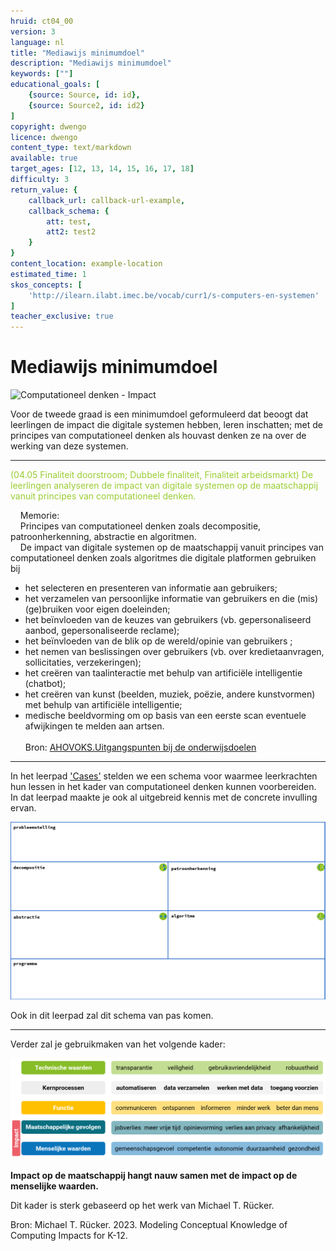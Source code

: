 ```yaml
---
hruid: ct04_00
version: 3
language: nl
title: "Mediawijs minimumdoel"
description: "Mediawijs minimumdoel"
keywords: [""]
educational_goals: [
    {source: Source, id: id}, 
    {source: Source2, id: id2}
]
copyright: dwengo
licence: dwengo
content_type: text/markdown
available: true
target_ages: [12, 13, 14, 15, 16, 17, 18]
difficulty: 3
return_value: {
    callback_url: callback-url-example,
    callback_schema: {
        att: test,
        att2: test2
    }
}
content_location: example-location
estimated_time: 1
skos_concepts: [
    'http://ilearn.ilabt.imec.be/vocab/curr1/s-computers-en-systemen'
]
teacher_exclusive: true
---
```

# Mediawijs minimumdoel 

![](@youtube/https://www.youtube.com/embed/FfqPxrT39_8 "Computationeel denken - Impact")

Voor de tweede graad is een minimumdoel geformuleerd dat beoogt dat leerlingen de impact die digitale systemen hebben, leren inschatten; met de principes van computationeel denken als houvast denken ze na over de werking van deze systemen.

-----

<span style="color: yellowgreen">(04.05 Finaliteit doorstroom; Dubbele finaliteit, Finaliteit arbeidsmarkt) De leerlingen analyseren de impact van digitale systemen op de maatschappij vanuit principes van computationeel denken.</span>

&nbsp;&nbsp;&nbsp;&nbsp;Memorie:<br>
&nbsp;&nbsp;&nbsp;&nbsp;Principes van computationeel denken zoals decompositie, patroonherkenning, abstractie en algoritmen.<br>
&nbsp;&nbsp;&nbsp;&nbsp;De impact van digitale systemen op de maatschappij vanuit principes van computationeel denken zoals algoritmes die digitale platformen gebruiken bij
- het selecteren en presenteren van informatie aan gebruikers;
- het verzamelen van persoonlijke informatie van gebruikers en die (mis)(ge)bruiken voor eigen doeleinden;
- het beïnvloeden van de keuzes van gebruikers (vb. gepersonaliseerd aanbod, gepersonaliseerde reclame);
- het beïnvloeden van de blik op de wereld/opinie van gebruikers ;
- het nemen van beslissingen over gebruikers (vb. over kredietaanvragen, sollicitaties, verzekeringen);
- het creëren van taalinteractie met behulp van artificiële intelligentie (chatbot);
- het creëren van kunst (beelden, muziek, poëzie, andere kunstvormen) met behulp van artificiële intelligentie;
- medische beeldvorming om op basis van een eerste scan eventuele afwijkingen te melden aan artsen.
<br><br>Bron: [AHOVOKS.Uitgangspunten bij de onderwijsdoelen](https://onderwijsdoelen.be/uitgangspunten/6185)
-----

In het leerpad ['Cases'](https://www.dwengo.org/learning-path.html?hruid=ct6_cases&language=nl&te=true&source_page=%2Fcomputational_thinking%2F&source_title=%20Computationeel%20Denken#ct_cases0;nl;3) stelden we een schema voor waarmee leerkrachten hun lessen in het kader van computationeel denken kunnen voorbereiden. In dat leerpad maakte je ook al uitgebreid kennis met de concrete invulling ervan.

![Schema basisconcepten](embed/schema.png "Schema basisconcepten CD")

Ook in dit leerpad zal dit schema van pas komen.

-----
Verder zal je gebruikmaken van het volgende kader: 

![kader](embed/kader_v2.png "Kader impact CD")

**Impact op de maatschappij hangt nauw samen met de impact op de menselijke waarden.**

Dit kader is sterk gebaseerd op het werk van Michael T. Rücker.

Bron: Michael T. Rücker. 2023. Modeling Conceptual Knowledge of Computing Impacts for K-12. 
